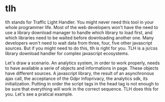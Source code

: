 # tlh
tlh stands for Traffic Light Handler. 
You might never need this tool in your whole programmer life. Most of the web developers won't have the need to use a library download manager to handle which library to load first, and which libraries need to be waited before downloading another one. Many developers won't need to wait data from three, four, five other javascript sources.
But if you might need to do this, tlh is right for you.
TLH is a js/css library download handler for complex javascript ecosystems. 

Let's draw a scenario.
An analytics system, in order to work properly, needs to have available a serie of objects and informations in page. These objects have different sources. A javascript library, the result of an asynchronous ajax call, the acceptance of the Gdpr Infoprivacy, the analytics sdk, its initialization.
Putting in order the script tags in the head tag is not enough to be sure that everything will work in the correct sequence.
TLH does this for you. 
Let's see a pratical example.

